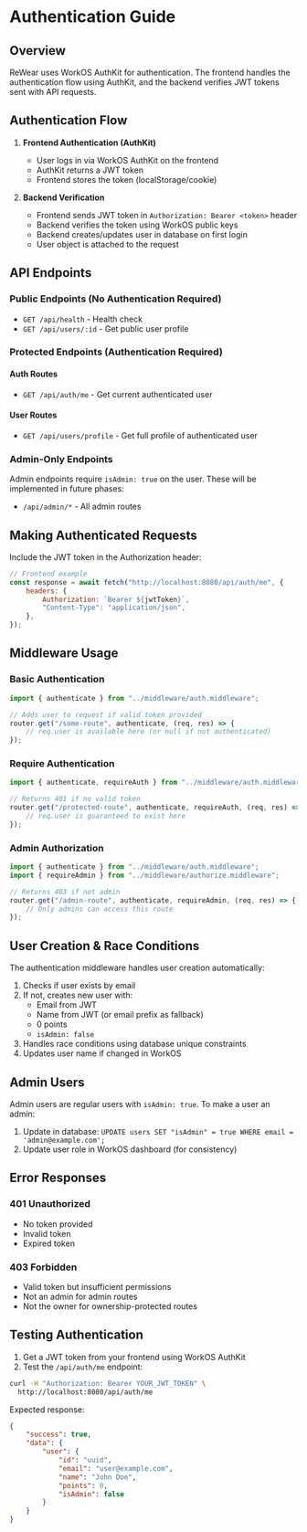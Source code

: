 # Authentication Guide

## Overview

ReWear uses WorkOS AuthKit for authentication. The frontend handles the authentication flow using AuthKit, and the backend verifies JWT tokens sent with API requests.

## Authentication Flow

1. **Frontend Authentication (AuthKit)**
   - User logs in via WorkOS AuthKit on the frontend
   - AuthKit returns a JWT token
   - Frontend stores the token (localStorage/cookie)

2. **Backend Verification**
   - Frontend sends JWT token in `Authorization: Bearer <token>` header
   - Backend verifies the token using WorkOS public keys
   - Backend creates/updates user in database on first login
   - User object is attached to the request

## API Endpoints

### Public Endpoints (No Authentication Required)

- `GET /api/health` - Health check
- `GET /api/users/:id` - Get public user profile

### Protected Endpoints (Authentication Required)

#### Auth Routes

- `GET /api/auth/me` - Get current authenticated user

#### User Routes

- `GET /api/users/profile` - Get full profile of authenticated user

### Admin-Only Endpoints

Admin endpoints require `isAdmin: true` on the user. These will be implemented in future phases:

- `/api/admin/*` - All admin routes

## Making Authenticated Requests

Include the JWT token in the Authorization header:

```javascript
// Frontend example
const response = await fetch("http://localhost:8080/api/auth/me", {
	headers: {
		Authorization: `Bearer ${jwtToken}`,
		"Content-Type": "application/json",
	},
});
```

## Middleware Usage

### Basic Authentication

```typescript
import { authenticate } from "../middleware/auth.middleware";

// Adds user to request if valid token provided
router.get("/some-route", authenticate, (req, res) => {
	// req.user is available here (or null if not authenticated)
});
```

### Require Authentication

```typescript
import { authenticate, requireAuth } from "../middleware/auth.middleware";

// Returns 401 if no valid token
router.get("/protected-route", authenticate, requireAuth, (req, res) => {
	// req.user is guaranteed to exist here
});
```

### Admin Authorization

```typescript
import { authenticate } from "../middleware/auth.middleware";
import { requireAdmin } from "../middleware/authorize.middleware";

// Returns 403 if not admin
router.get("/admin-route", authenticate, requireAdmin, (req, res) => {
	// Only admins can access this route
});
```

## User Creation & Race Conditions

The authentication middleware handles user creation automatically:

1. Checks if user exists by email
2. If not, creates new user with:
   - Email from JWT
   - Name from JWT (or email prefix as fallback)
   - 0 points
   - `isAdmin: false`
3. Handles race conditions using database unique constraints
4. Updates user name if changed in WorkOS

## Admin Users

Admin users are regular users with `isAdmin: true`. To make a user an admin:

1. Update in database: `UPDATE users SET "isAdmin" = true WHERE email = 'admin@example.com';`
2. Update user role in WorkOS dashboard (for consistency)

## Error Responses

### 401 Unauthorized

- No token provided
- Invalid token
- Expired token

### 403 Forbidden

- Valid token but insufficient permissions
- Not an admin for admin routes
- Not the owner for ownership-protected routes

## Testing Authentication

1. Get a JWT token from your frontend using WorkOS AuthKit
2. Test the `/api/auth/me` endpoint:

```bash
curl -H "Authorization: Bearer YOUR_JWT_TOKEN" \
  http://localhost:8080/api/auth/me
```

Expected response:

```json
{
	"success": true,
	"data": {
		"user": {
			"id": "uuid",
			"email": "user@example.com",
			"name": "John Doe",
			"points": 0,
			"isAdmin": false
		}
	}
}
```
